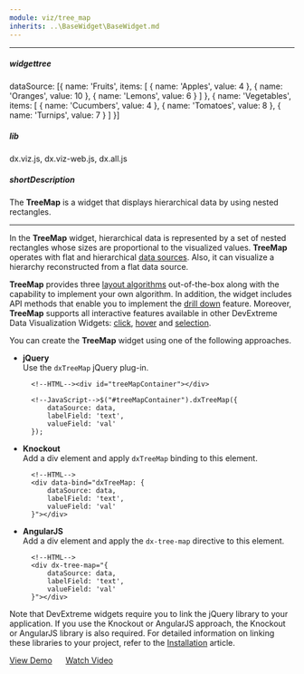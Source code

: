 ```yaml
---
module: viz/tree_map
inherits: ..\BaseWidget\BaseWidget.md
---
```

---
##### widgettree
dataSource: [{
    name: 'Fruits',
    items: [
        { name: 'Apples', value: 4 },
        { name: 'Oranges', value: 10 },
        { name: 'Lemons', value: 6 }
    ]
}, {
    name: 'Vegetables',
    items: [
        { name: 'Cucumbers', value: 4 },
        { name: 'Tomatoes', value: 8 },
        { name: 'Turnips', value: 7 }
    ]
}]

##### lib
dx.viz.js, dx.viz-web.js, dx.all.js

##### shortDescription
The **TreeMap** is a widget that displays hierarchical data by using nested rectangles.

---
In the **TreeMap** widget, hierarchical data is represented by a set of nested rectangles whose sizes are proportional to the visualized values. **TreeMap** operates with flat and hierarchical [data sources](/api-reference/20%20Data%20Visualization%20Widgets/20%20dxTreeMap/1%20Configuration/dataSource.md '/Documentation/ApiReference/Data_Visualization_Widgets/dxTreeMap/Configuration/#dataSource'). Also, it can visualize a hierarchy reconstructed from a flat data source.

**TreeMap** provides three [layout algorithms](/api-reference/20%20Data%20Visualization%20Widgets/20%20dxTreeMap/1%20Configuration/layoutAlgorithm.md '/Documentation/ApiReference/Data_Visualization_Widgets/dxTreeMap/Configuration/#layoutAlgorithm') out-of-the-box along with the capability to implement your own algorithm. In addition, the widget includes API methods that enable you to implement the [drill down](/api-reference/20%20Data%20Visualization%20Widgets/20%20dxTreeMap/6%20Node/3%20Methods/drillDown().md '/Documentation/ApiReference/Data_Visualization_Widgets/dxTreeMap/Node/Methods/#drillDown') feature. Moreover, **TreeMap** supports all interactive features available in other DevExtreme Data Visualization Widgets: [click](/api-reference/20%20Data%20Visualization%20Widgets/20%20dxTreeMap/4%20Events/click.md '/Documentation/ApiReference/Data_Visualization_Widgets/dxTreeMap/Events/#click'), [hover](/api-reference/20%20Data%20Visualization%20Widgets/20%20dxTreeMap/4%20Events/hoverChanged.md '/Documentation/ApiReference/Data_Visualization_Widgets/dxTreeMap/Events/#hoverChanged') and [selection](/api-reference/20%20Data%20Visualization%20Widgets/20%20dxTreeMap/4%20Events/selectionChanged.md '/Documentation/ApiReference/Data_Visualization_Widgets/dxTreeMap/Events/#selectionChanged').

You can create the **TreeMap** widget using one of the following approaches.

- **jQuery**  
 Use the `dxTreeMap` jQuery plug-in.

        <!--HTML--><div id="treeMapContainer"></div>

    <!---->

        <!--JavaScript-->$("#treeMapContainer").dxTreeMap({
			dataSource: data,
            labelField: 'text',
            valueField: 'val'
		});

- **Knockout**  
 Add a div element and apply `dxTreeMap` binding to this element.

        <!--HTML-->
        <div data-bind="dxTreeMap: {
			dataSource: data,
            labelField: 'text',
            valueField: 'val'
        }"></div>

- **AngularJS**  
 Add a div element and apply the `dx-tree-map` directive to this element.

        <!--HTML-->
        <div dx-tree-map="{
			dataSource: data,
            labelField: 'text',
            valueField: 'val'
        }"></div>

Note that DevExtreme widgets require you to link the jQuery library to your application. If you use the Knockout or AngularJS approach, the Knockout or AngularJS library is also required. For detailed information on linking these libraries to your project, refer to the [Installation](/concepts/20%20Data%20Visualization/05%20Basics/01%20Installation '/Documentation/Guide/Data_Visualization/Basics/Installation/') article.

<a href="http://js.devexpress.com/Demos/WidgetsGallery/#demo/charts-tree_map-hierarchical_data_structure" class="button orange small fix-width-155" style="margin-right: 20px;" target="_blank">View Demo</a>
<a href="https://www.youtube.com/watch?v=xTyN69v7kWU&index=5&list=PL8h4jt35t1wjGvgflbHEH_e3b23AA30-z" class="button orange small fix-width-155" style="margin-right: 20px;" target="_blank">Watch Video</a>
